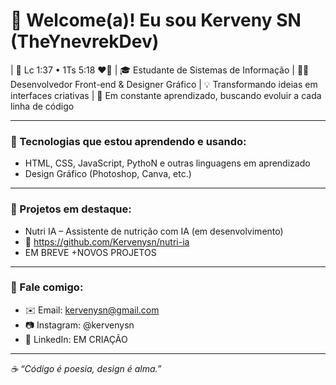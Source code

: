 # 👋 Welcome(a)! Eu sou Kerveny SN (TheYnevrekDev)

| 📖 Lc 1:37 • 1Ts 5:18 ❤️‍🔥
| 🎓 Estudante de Sistemas de Informação
| 👨‍💻 Desenvolvedor Front-end & Designer Gráfico
| 💡 Transformando ideias em interfaces criativas
| 🚀 Em constante aprendizado, buscando evoluir a cada linha de código

---

### 💼 Tecnologias que estou aprendendo e usando:
- HTML, CSS, JavaScript, PythoN e outras linguagens em aprendizado
- Design Gráfico (Photoshop, Canva, etc.)

---

### 📌 Projetos em destaque:
- Nutri IA – Assistente de nutrição com IA (em desenvolvimento)
- 🔗 https://github.com/Kervenysn/nutri-ia
- EM BREVE +NOVOS PROJETOS

---

### 💬 Fale comigo:
- ✉️ Email: kervenysn@gmail.com
- 📷 Instagram: @kervenysn
- 🔗 LinkedIn: EM CRIAÇÃO

---

_☕ “Código é poesia, design é alma.”_
